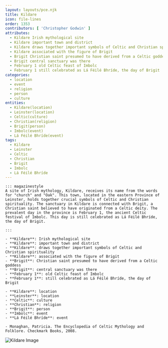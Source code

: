 ```yaml
---
layout: layouts/pce.njk
title: Kildare
icon: file-lines
order: 1353
contributors: [ 'Christopher Godwin' ]
attributes:
  - Kildare Irish mythological site
  - Kildare important town and district
  - Kildare draws together important symbols of Celtic and Christian spirituality
  - Kildare associated with the figure of Brigit
  - Brigit Christian saint presumed to have derived from a Celtic goddess
  - Brigit central sanctuary was there
  - February 1 old Celtic feast of Imbolc
  - February 1 still celebrated as Lá Féilé Bhríde, the day of Brigit
categories:
  - location
  - event
  - religion
  - person
  - culture
entities:
  - Kildare(location)
  - Leinster(location)
  - Celtic(culture)
  - Christian(religion)
  - Brigit(person)
  - Imbolc(event)
  - Lá Féilé Bhríde(event)
tags:
  - Kildare
  - Leinster
  - Celtic
  - Christian
  - Brigit
  - Imbolc
  - Lá Féilé Bhríde
---
```

``` tab [group1:Info]
::: magazinestyle
A site of Irish mythology, Kildare, receives its name from the words for "church" and "Oak". This town, located in the eastern Province of Leinster, holds together crucial symbols of Celtic and Christian spirituality. The sanctuary in Kildare is connected with Brigit, a Christian saint believed to have originated from a Celtic deity. The prevalent day in the province is February 1, the ancient Celtic festival of Imbolc. This day is still celebrated as Lá Féilé Bhríde, the day of Brigit.

:::
```
``` tab [group1:Attributes]
- **Kildare**: Irish mythological site
- **Kildare**: important town and district
- **Kildare**: draws together important symbols of Celtic and Christian spirituality
- **Kildare**: associated with the figure of Brigit
- **Brigit**: Christian saint presumed to have derived from a Celtic goddess
- **Brigit**: central sanctuary was there
- **February 1**: old Celtic feast of Imbolc
- **February 1**: still celebrated as Lá Féilé Bhríde, the day of Brigit
```
``` tab [group1:Entities]
- **Kildare**: location
- **Leinster**: location
- **Celtic**: culture
- **Christian**: religion
- **Brigit**: person
- **Imbolc**: event
- **Lá Féilé Bhríde**: event
```
``` tab [group1:Sources]
- Monaghan, Patricia. The Encyclopedia of Celtic Mythology and Folklore. Checkmark Books, 2008.
```
![Kildare Image](['https://upload.wikimedia.org/wikipedia/commons/thumb/b/b7/Kildare_Cathedral_Tower_as_seen_from_the_Round_Tower_2013_09_04.jpg/1200px-Kildare_Cathedral_Tower_as_seen_from_the_Round_Tower_2013_09_04.jpg'])
